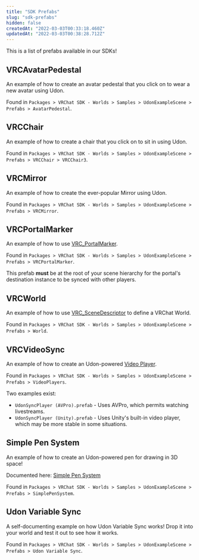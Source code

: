 ```yaml
---
title: "SDK Prefabs"
slug: "sdk-prefabs"
hidden: false
createdAt: "2022-03-03T00:33:18.460Z"
updatedAt: "2022-03-03T00:38:28.712Z"
---
```

This is a list of prefabs available in our SDKs!

## VRCAvatarPedestal
An example of how to create an avatar pedestal that you click on to wear a new avatar using Udon.

Found in `Packages > VRChat SDK - Worlds > Samples > UdonExampleScene > Prefabs > AvatarPedestal`.

## VRCChair
An example of how to create a chair that you click on to sit in using Udon.

Found in `Packages > VRChat SDK - Worlds > Samples > UdonExampleScene > Prefabs > VRCChair > VRCChair3`.

## VRCMirror
An example of how to create the ever-popular Mirror using Udon.

Found in `Packages > VRChat SDK - Worlds > Samples > UdonExampleScene > Prefabs > VRCMirror`.

## VRCPortalMarker
An example of how to use [VRC_PortalMarker](/worlds/components/vrc_portalmarker).

Found in `Packages > VRChat SDK - Worlds > Samples > UdonExampleScene > Prefabs > VRCPortalMarker`.

This prefab **must** be at the root of your scene hierarchy for the portal's destination instance to be synced with other players.

## VRCWorld
An example of how to use [VRC_SceneDescriptor](/worlds/components/vrc_scenedescriptor) to define a VRChat World.

Found in  `Packages > VRChat SDK - Worlds > Samples > UdonExampleScene > Prefabs > World`.

## VRCVideoSync
An example of how to create an Udon-powered [Video Player](/worlds/udon/video-players/). 

Found in `Packages > VRChat SDK - Worlds > Samples > UdonExampleScene > Prefabs > VideoPlayers`.

Two examples exist:
- `UdonSyncPlayer (AVPro).prefab` - Uses AVPro, which permits watching livestreams.
- `UdonSyncPlayer (Unity).prefab` - Uses Unity's built-in video player, which may be more stable in some situations.

## Simple Pen System
An example of how to create an Udon-powered pen for drawing in 3D space!

Documented here: [Simple Pen System](/worlds/examples/udon-example-scene/simple-pen-system)

Found in `Packages > VRChat SDK - Worlds > Samples > UdonExampleScene > Prefabs > SimplePenSystem`.

## Udon Variable Sync
A self-documenting example on how Udon Variable Sync works! Drop it into your world and test it out to see how it works.

Found in `Packages > VRChat SDK - Worlds > Samples > UdonExampleScene > Prefabs > Udon Variable Sync`.